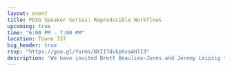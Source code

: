 ```yaml
---
layout: event
title: PDSG Speaker Series: Reproducible Workflows
upcoming: true
time: "6:00 PM - 7:00 PM"
location: Towne 337
big_header: true
rsvp: "https://goo.gl/forms/NXII7dvkpKvaAHlI3"
description: 'We have invited Brett Beaulieu-Jones and Jeremy Leipzig to talk about their cutting-edge research. Come learn about their contributions to data science!'
---
```


